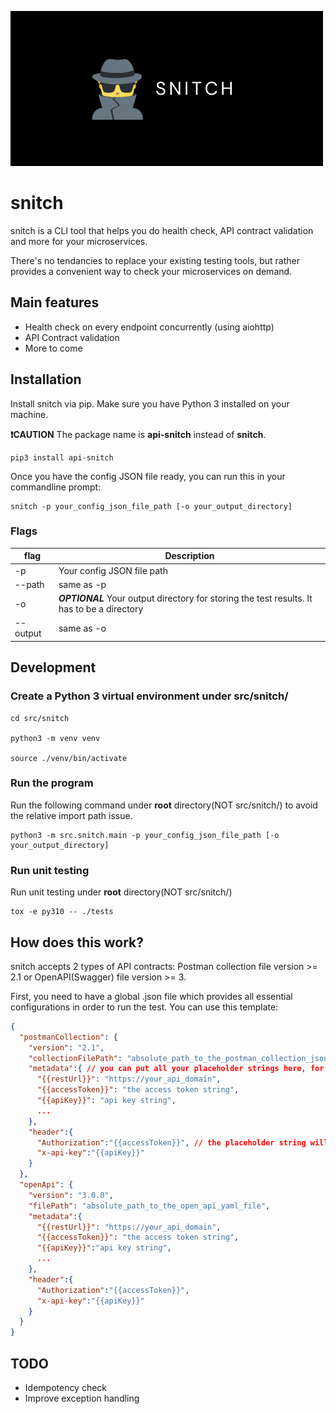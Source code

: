![logo](docs/logo.png)
# snitch
snitch is a CLI tool that helps you do health check, API contract validation and more for your microservices.

There's no tendancies to replace your existing testing tools, but rather provides a convenient way to check your microservices on demand.
## Main features
- Health check on every endpoint concurrently (using aiohttp)
- API Contract validation
- More to come

## Installation

Install snitch via pip. Make sure you have Python 3 installed on your machine.

**❗CAUTION** The package name is **api-snitch** instead of **snitch**.


```
pip3 install api-snitch
```

Once you have the config JSON file ready, you can run this in your commandline prompt:

```
snitch -p your_config_json_file_path [-o your_output_directory]
```

### Flags
| flag      | Description |
| ----------- | ----------- |
| -p      | Your config JSON file path |
| --path   | same as -p        |
| -o      | ***OPTIONAL*** Your output directory for storing the test results. It has to be a directory |
| --output   | same as -o        |

## Development

### Create a Python 3 virtual environment under **src/snitch/**

```console
cd src/snitch

python3 -m venv venv

source ./venv/bin/activate
```

### Run the program

Run the following command under **root** directory(NOT src/snitch/) to avoid the relative import path issue.

```console 
python3 -m src.snitch.main -p your_config_json_file_path [-o your_output_directory]

```

### Run unit testing

Run unit testing under **root** directory(NOT src/snitch/)
```console
tox -e py310 -- ./tests
```

## How does this work?

snitch accepts 2 types of API contracts: Postman collection file version >= 2.1 or OpenAPI(Swagger) file version >= 3.

First, you need to have a global .json file which provides all essential configurations in order to run the test. You can use this template:
```json
{
  "postmanCollection": {
    "version": "2.1", 
    "collectionFilePath": "absolute_path_to_the_postman_collection_json_file",
    "metadata":{ // you can put all your placeholder strings here, for instance, the placeholder string for the host of the REST endpoints
      "{{restUrl}}": "https://your_api_domain",
      "{{accessToken}}": "the access token string",
      "{{apiKey}}": "api key string",
      ...
    },
    "header":{
      "Authorization":"{{accessToken}}", // the placeholder string will be replaced by the metadata values automatically by the script
      "x-api-key":"{{apiKey}}"
    }
  },
  "openApi": {
    "version": "3.0.0", 
    "filePath": "absolute_path_to_the_open_api_yaml_file",
    "metadata":{
      "{{restUrl}}": "https://your_api_domain",
      "{{accessToken}}": "the access token string",
      "{{apiKey}}":"api key string",
      ...
    },
    "header":{
      "Authorization":"{{accessToken}}",
      "x-api-key":"{{apiKey}}"
    }
  }
}
```

## TODO
- Idempotency check
- Improve exception handling